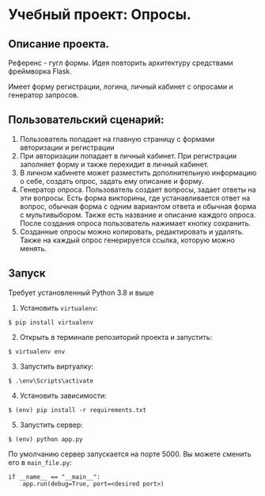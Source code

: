 # Учебный проект: Опросы. 
## Описание проекта.
Референс - гугл формы. Идея повторить архитектуру средствами фреймворка Flask.

Имеет форму регистрации, логина, личный кабинет с опросами и генератор запросов.

## Пользовательский сценарий:
1. Пользователь попадает на главную страницу с формами авторизации и регистрации
2. При авторизации попадает в личный кабинет. При регистрации заполняет форму и также перехидит в личный кабинет.
3. В личном кабинете может разместить дополнительную информацию о себе, создать опрос, задать ему описание и форму.
4. Генератор опроса. Пользователь создает вопросы, задает ответы на эти вопросы. Есть форма викторины, где устанавливается ответ на вопрос, обычная форма с одним вариантом ответа и обычная форма с мультивыбором. Также есть название и описание каждого опроса. После создания опроса пользователь нажимает кнопку сохранить.
5. Созданные опросы можно копировать, редактировать и удалять. Также на каждый опрос генерируется ссылка, которую можно менять.

## Запуск
Требует установленный Python 3.8 и выше

1. Установить `virtualenv`:
```
$ pip install virtualenv
```

2. Открыть в терминале репозиторий проекта и запустить:
```
$ virtualenv env
```

3. Запустить виртуалку:
```
$ .\env\Scripts\activate
```

4. Установить зависимости:
```
$ (env) pip install -r requirements.txt
```

5. Запустить сервер:
```
$ (env) python app.py
```

По умолчанию сервер запускается на порте 5000. Вы можете сменить его в `main_file.py`:

```запуск через питон:
if __name__ == "__main__":
    app.run(debug=True, port=<desired port>)
```

